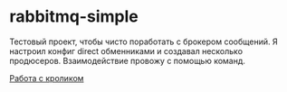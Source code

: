 # rabbitmq-simple

Тестовый проект, чтобы чисто поработать с брокером сообщений.
Я настроил конфиг direct обменниками и создавал несколько продюсеров.
Взаимодействие провожу с помощью команд.

[Работа с кроликом](docs/RABBIT_WORKS.md)
